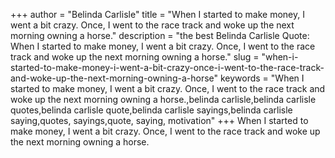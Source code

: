 +++
author = "Belinda Carlisle"
title = "When I started to make money, I went a bit crazy. Once, I went to the race track and woke up the next morning owning a horse."
description = "the best Belinda Carlisle Quote: When I started to make money, I went a bit crazy. Once, I went to the race track and woke up the next morning owning a horse."
slug = "when-i-started-to-make-money-i-went-a-bit-crazy-once-i-went-to-the-race-track-and-woke-up-the-next-morning-owning-a-horse"
keywords = "When I started to make money, I went a bit crazy. Once, I went to the race track and woke up the next morning owning a horse.,belinda carlisle,belinda carlisle quotes,belinda carlisle quote,belinda carlisle sayings,belinda carlisle saying,quotes, sayings,quote, saying, motivation"
+++
When I started to make money, I went a bit crazy. Once, I went to the race track and woke up the next morning owning a horse.
